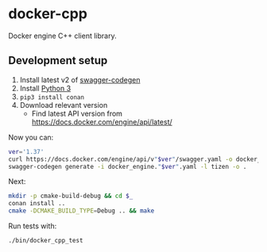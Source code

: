 docker-cpp
==========
Docker engine C++ client library.

## Development setup

  1. Install latest v2 of [swagger-codegen](https://github.com/swagger-api/swagger-codegen)
  2. Install [Python 3](https://wiki.python.org/moin/BeginnersGuide/Download)
  3. `pip3 install conan`
  4. Download relevant version
     - Find latest API version from https://docs.docker.com/engine/api/latest/

Now you can:
```sh
ver='1.37'
curl https://docs.docker.com/engine/api/v"$ver"/swagger.yaml -o docker_engine."$ver".yaml
swagger-codegen generate -i docker_engine."$ver".yaml -l tizen -o .
```

Next:
```sh
mkdir -p cmake-build-debug && cd $_
conan install ..
cmake -DCMAKE_BUILD_TYPE=Debug .. && make
```

Run tests with:
```sh
./bin/docker_cpp_test
```
